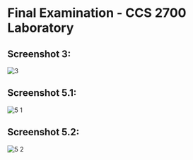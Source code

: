 # Final Examination - CCS 2700 Laboratory

## Screenshot 3:
![3](https://github.com/deniel2313/2700-finals/assets/81539498/7cac7e9c-e5bd-4d4e-9fbe-fb0126913dc0)

## Screenshot 5.1:
![5 1](https://github.com/deniel2313/2700-finals/assets/81539498/20c05ce7-382e-4874-8674-1f8b06a84e00)

## Screenshot 5.2:
![5 2](https://github.com/deniel2313/2700-finals/assets/81539498/294c6623-5544-4f36-b119-194a1d492896)
